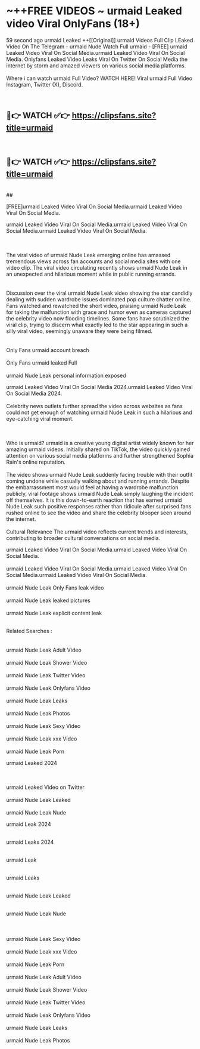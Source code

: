 # ~++FREE VIDEOS ~ urmaid Leaked video Viral OnlyFans (18+)<br>


59 second ago urmaid Leaked ++[[Original]] urmaid Videos Full Clip LEaked Video On The Telegram  - urmaid Nude  Watch Full urmaid - [FREE] urmaid Leaked Video Viral On Social Media.urmaid Leaked Video Viral On Social Media.   Onlyfans Leaked Video Leaks Viral On Twitter On Social Media the internet by storm and amazed viewers on various social media platforms. <br><br>
Where i can watch urmaid Full Video? WATCH HERE! Viral urmaid Full Video Instagram, Twitter (X), Discord. <br>


 <br>

##  🔴👉 WATCH ✅👉  <a href="https://clipsfans.site?title=urmaid&ref=git">https://clipsfans.site?title=urmaid</a> <br>
  <br>

##  🔴👉 WATCH ✅👉  <a href="https://clipsfans.site?title=urmaid&ref=git">https://clipsfans.site?title=urmaid</a> <br>
  <br>
  ##



[FREE]urmaid Leaked Video Viral On Social Media.urmaid Leaked Video Viral On Social Media. <br>

urmaid Leaked Video Viral On Social Media.urmaid Leaked Video Viral On Social Media.urmaid Leaked Video Viral On Social Media. <br>


  <br>

  <br>
The viral video of urmaid Nude Leak emerging online has amassed tremendous views across fan accounts and social media sites with one video clip. The viral video circulating recently shows urmaid Nude Leak in an unexpected and hilarious moment while in public running errands.<br>
<br>


<br>
Discussion over the viral urmaid Nude Leak video showing the star candidly dealing with sudden wardrobe issues dominated pop culture chatter online. Fans watched and rewatched the short video, praising urmaid Nude Leak for taking the malfunction with grace and humor even as cameras captured the celebrity video now flooding timelines. Some fans have scrutinized the viral clip, trying to discern what exactly led to the star appearing in such a silly viral video, seemingly unaware they were being filmed.<br>
<br>
<br> 
Only Fans urmaid account breach<br>
<br>
Only Fans urmaid leaked Full <br>
<br>
urmaid Nude Leak personal information exposed<br>

urmaid Leaked Video Viral On Social Media 2024.urmaid Leaked Video Viral On Social Media 2024. <br>
<br>
Celebrity news outlets further spread the video across websites as fans could not get enough of watching urmaid Nude Leak in such a hilarious and eye-catching viral moment.<br>
<br>

<br>
Who is urmaid? urmaid is a creative young digital artist widely known for her amazing urmaid videos. Initially shared on TikTok, the video quickly gained attention on various social media platforms and further strengthened Sophia Rain's online reputation.<br>
<br>
The video shows urmaid Nude Leak suddenly facing trouble with their outfit coming undone while casually walking about and running errands. Despite the embarrassment most would feel at having a wardrobe malfunction publicly, viral footage shows urmaid Nude Leak simply laughing the incident off themselves. It is this down-to-earth reaction that has earned urmaid Nude Leak such positive responses rather than ridicule after surprised fans rushed online to see the video and share the celebrity blooper seen around the internet.<br>
<br>
Cultural Relevance The urmaid video reflects current trends and interests, contributing to broader cultural conversations on social media.<br>

urmaid Leaked Video Viral On Social Media.urmaid Leaked Video Viral On Social Media.<br>
<br>
urmaid Leaked Video Viral On Social Media.urmaid Leaked Video Viral On Social Media.urmaid Leaked Video Viral On Social Media.<br>
<br>
urmaid Nude Leak Only Fans leak video<br>
<br>
urmaid Nude Leak leaked pictures<br>
<br>
urmaid Nude Leak explicit content leak<br>


<br>
Related Searches :<br>
<br>

<br>
urmaid Nude Leak Adult Video<br>
<br>
urmaid Nude Leak Shower Video<br>
<br>
urmaid Nude Leak Twitter Video<br>
<br>
urmaid Nude Leak Onlyfans Video<br>
<br>
urmaid Nude Leak Leaks<br>
<br>
urmaid Nude Leak Photos<br>

<br>
urmaid Nude Leak Sexy Video<br>
<br>
urmaid Nude Leak xxx Video<br>
<br>
urmaid Nude Leak Porn<br>

urmaid  Leaked 2024 <br> <br>
<br>

urmaid Leaked Video on Twitter <br>
<br>
urmaid Nude Leak Leaked<br>
<br>
urmaid Nude Leak Nude<br>


urmaid  Leak 2024 <br> <br>



urmaid  Leaks 2024 <br> <br>



 
urmaid  Leak<br> <br>



urmaid  Leaks<br> <br>


urmaid Nude Leak Leaked<br> <br>

urmaid Nude Leak Nude<br> <br>
<br> <br>
urmaid Nude Leak Sexy Video
<br> <br>
urmaid Nude Leak xxx Video
<br> <br>
urmaid Nude Leak Porn
<br> <br>
urmaid Nude Leak Adult Video
<br> <br>
urmaid Nude Leak Shower Video
<br> <br>
urmaid Nude Leak Twitter Video
<br> <br>
urmaid Nude Leak Onlyfans Video
<br> <br>
urmaid Nude Leak Leaks
<br> <br>
urmaid Nude Leak Photos






</p>




 



</p>










